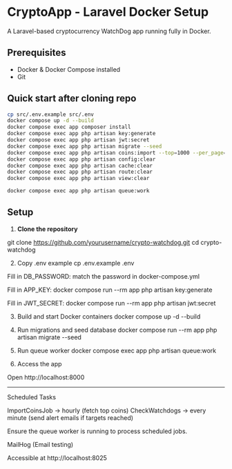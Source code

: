 # CryptoApp - Laravel Docker Setup

A Laravel-based cryptocurrency WatchDog app running fully in Docker.

## Prerequisites

- Docker & Docker Compose installed
- Git

## Quick start after cloning repo
```bash
cp src/.env.example src/.env
docker compose up -d --build
docker compose exec app composer install
docker compose exec app php artisan key:generate
docker compose exec app php artisan jwt:secret
docker compose exec app php artisan migrate --seed
docker compose exec app php artisan coins:import --top=1000 --per_page=250
docker compose exec app php artisan config:clear
docker compose exec app php artisan cache:clear
docker compose exec app php artisan route:clear
docker compose exec app php artisan view:clear

docker compose exec app php artisan queue:work
```

## Setup

1. **Clone the repository**

git clone https://github.com/yourusername/crypto-watchdog.git
cd crypto-watchdog

2. Copy .env example
cp .env.example .env

Fill in DB_PASSWORD:
match the password in docker-compose.yml

Fill in APP_KEY:
docker compose run --rm app php artisan key:generate

Fill in JWT_SECRET:
docker compose run --rm app php artisan jwt:secret

3. Build and start Docker containers
docker compose up -d --build

4. Run migrations and seed database
docker compose run --rm app php artisan migrate --seed

5. Run queue worker
docker compose exec app php artisan queue:work

6. Access the app

Open http://localhost:8000

---

Scheduled Tasks

ImportCoinsJob → hourly (fetch top coins)
CheckWatchdogs → every minute (send alert emails if targets reached)

Ensure the queue worker is running to process scheduled jobs.

MailHog (Email testing)

Accessible at http://localhost:8025

